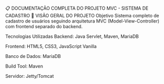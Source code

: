 📋 DOCUMENTAÇÃO COMPLETA DO PROJETO MVC - SISTEMA DE CADASTRO
🎯 VISÃO GERAL DO PROJETO
Objetivo
Sistema completo de cadastro de usuários seguindo arquitetura MVC (Model-View-Controller) com frontend separado do backend.

Tecnologias Utilizadas
Backend: Java Servlet, Maven, MariaDB

Frontend: HTML5, CSS3, JavaScript Vanilla

Banco de Dados: MariaDB

Build Tool: Maven

Servidor: Jetty/Tomcat


